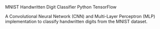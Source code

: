 MNIST Handwritten Digit Classifier
Python
TensorFlow


A Convolutional Neural Network (CNN) and Multi-Layer Perceptron (MLP) implementation to classify handwritten digits from the MNIST dataset.
